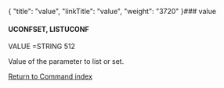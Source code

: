 {
    "title": "value",
    "linkTitle": "value",
    "weight": "3720"
}### <span id="value"></span>value

#### UCONFSET, LISTUCONF

VALUE =STRING 512

Value of the parameter to list or set.

[Return to Command index](../../)
